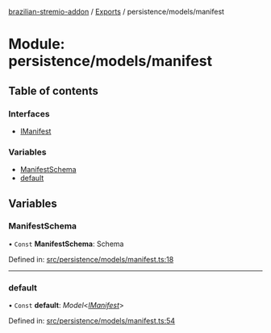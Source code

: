 [brazilian-stremio-addon](../README.md) / [Exports](../modules.md) / persistence/models/manifest

# Module: persistence/models/manifest

## Table of contents

### Interfaces

- [IManifest](../interfaces/persistence_models_manifest.imanifest.md)

### Variables

- [ManifestSchema](persistence_models_manifest.md#manifestschema)
- [default](persistence_models_manifest.md#default)

## Variables

### ManifestSchema

• `Const` **ManifestSchema**: Schema

Defined in: [src/persistence/models/manifest.ts:18](https://github.com/victorgveloso/MicoLeaoDubladoAPI/blob/9dfa6b5/src/persistence/models/manifest.ts#L18)

___

### default

• `Const` **default**: *Model*<[*IManifest*](../interfaces/persistence_models_manifest.imanifest.md)\>

Defined in: [src/persistence/models/manifest.ts:54](https://github.com/victorgveloso/MicoLeaoDubladoAPI/blob/9dfa6b5/src/persistence/models/manifest.ts#L54)
